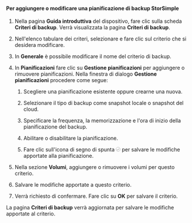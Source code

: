 
<!--author=SharS last changed: 9/15/15-->

#### Per aggiungere o modificare una pianificazione di backup StorSimple

1. Nella pagina **Guida introduttiva** del dispositivo, fare clic sulla scheda **Criteri di backup**. Verrà visualizzata la pagina **Criteri di backup**.

2. Nell'elenco tabulare dei criteri, selezionare e fare clic sul criterio che si desidera modificare.

3. In **Generale** è possibile modificare il nome del criterio di backup.

4. In **Pianificazioni** fare clic su **Gestione pianificazioni** per aggiungere o rimuovere pianificazioni. Nella finestra di dialogo **Gestione pianificazioni** procedere come segue:

    1. Scegliere una pianificazione esistente oppure crearne una nuova.

    2. Selezionare il tipo di backup come snapshot locale o snapshot del cloud.

    3. Specificare la frequenza, la memorizzazione e l'ora di inizio della pianificazione del backup.

    4. Abilitare o disabilitare la pianificazione.

    5. Fare clic sull'icona di segno di spunta ![icona del segno di spunta](./media/storsimple-add-modify-backup-schedule/HCS_CheckIcon-include.png) per salvare le modifiche apportate alla pianificazione.

5. Nella sezione **Volumi**, aggiungere o rimuovere i volumi per questo criterio.

6. Salvare le modifiche apportate a questo criterio.

7. Verrà richiesto di confermare. Fare clic su **OK** per salvare il criterio.

La pagina **Criteri di backup** verrà aggiornata per salvare le modifiche apportate al criterio.
 

<!---HONumber=Oct15_HO3-->